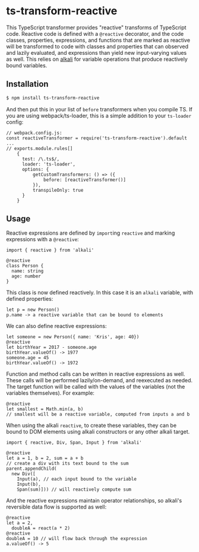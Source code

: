 # ts-transform-reactive
This TypeScript transformer provides "reactive" transforms of TypeScript code. Reactive code is defined with a `@reactive` decorator, and the code classes, properties, expressions, and functions that are marked as reactive will be transformed to code with classes and properties that can observed and lazily evaluated, and expressions than yield new input-varying values as well. This relies on [alkali](https://github.com/kriszyp/alkali) for variable operations that produce reactively bound variables.

## Installation

```sh
$ npm install ts-transform-reactive
```
And then put this in your list of `before` transformers when you compile TS. If you are using webpack/ts-loader, this is a simple addition to your `ts-loader` config:
```
// webpack.config.js:
const reactiveTransformer = require('ts-transform-reactive').default
...
// exports.module.rules[]
    {
      test: /\.ts$/,
      loader: 'ts-loader',
      options: {
          getCustomTransformers: () => ({
              before: [reactiveTransformer()]
          }),
          transpileOnly: true
      }
    }
```

## Usage

Reactive expressions are defined by `import`ing `reactive` and marking expressions with a `@reactive`:
```
import { reactive } from 'alkali'

@reactive
class Person {
  name: string
  age: number
}
```
This class is now defined reactively. In this case it is an `alkali` variable, with defined properties:
```
let p = new Person()
p.name -> a reactive variable that can be bound to elements
```

We can also define reactive expressions:
```
let someone = new Person({ name: 'Kris', age: 40})
@reactive
let birthYear = 2017 - someone.age
birthYear.valueOf() -> 1977
someone.age = 45
birthYear.valueOf() -> 1972
```
Function and method calls can be written in reactive expressions as well. These calls will be performed lazily/on-demand, and reexecuted as needed. The target function will be called with the values of the variables (not the variables themselves). For example:
```
@reactive
let smallest = Math.min(a, b)
// smallest will be a reactive variable, computed from inputs a and b
```

When using the alkali `reactive`, to create these variables, they can be bound to DOM elements using alkali constructors or any other alkali target.
```
import { reactive, Div, Span, Input } from 'alkali'

@reactive
let a = 1, b = 2, sum = a + b
// create a div with its text bound to the sum
parent.appendChild(
  new Div([
    Input(a), // each input bound to the variable
    Input(b),
    Span(sum)])) // will reactively compute sum
```
And the reactive expressions maintain operator relationships, so alkali's reversible data flow is supported as well:
```
@reactive
let a = 2,
  doubleA = react(a * 2)
@reactive
doubleA = 10 // will flow back through the expression
a.valueOf() -> 5
```
